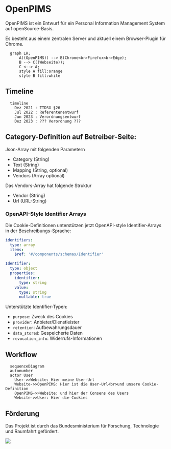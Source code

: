 # OpenPIMS

OpenPIMS ist ein Entwurf für ein Personal Information Management System auf openSource-Basis.

Es besteht aus einem zentralen Server und aktuell einem Browser-Plugin für Chrome.

```mermaid
  graph LR;
      A((OpenPIMS)) --> B(Chrome<br>Firefox<br>Edge);
      B --> C((Webseite));
      C <--> A;
      style A fill:orange
      style B fill:white
```

## Timeline
```mermaid
  timeline
    Dez 2021 : TTDSG §26
    Jul 2022 : Referentenentwurf
    Jun 2023 : Verordnungsentwurf
    Dez 2023 : ??? Verordnung ???
```  

## Category-Definition auf Betreiber-Seite:
Json-Array mit folgenden Parametern

- Category (String)
- Text (String)
- Mapping (String, optional)
- Vendors (Array optional)

Das Vendors-Array hat folgende Struktur
- Vendor (String)
- Url (URL-String)

### OpenAPI-Style Identifier Arrays

Die Cookie-Definitionen unterstützen jetzt OpenAPI-style Identifier-Arrays in der Beschreibungs-Sprache:

```yaml
identifiers:
  type: array
  items:
    $ref: '#/components/schemas/Identifier'

Identifier:
  type: object
  properties:
    identifier:
      type: string
    value:
      type: string
      nullable: true
```

Unterstützte Identifier-Typen:
- `purpose`: Zweck des Cookies
- `provider`: Anbieter/Dienstleister
- `retention`: Aufbewahrungsdauer
- `data_stored`: Gespeicherte Daten
- `revocation_info`: Widerrufs-Informationen


## Workflow
```mermaid
  sequenceDiagram
  autonumber
  actor User
    User->>Website: Hier meine User-Url
    Website->>OpenPIMS: Hier ist die User-Url<br>und unsere Cookie-Definition
    OpenPIMS->>Website: und hier der Consens des Users
    Website->>User: Hier die Cookies
```

## Förderung
Das Projekt ist durch das Bundesministerium für Forschung, Technologie und Raumfahrt gefördert.

![](https://www.prototypefund.de/uploads/sponsors/BMBF_Logo-dark.svg)
